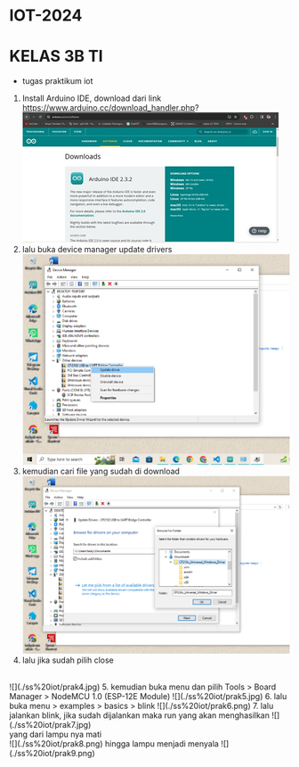 # IOT-2024
# KELAS 3B TI

- tugas praktikum iot
1. Install Arduino IDE, download dari link https://www.arduino.cc/download_handler.php?
![](./ss%20iot/prak1.jpg)
2. lalu buka device manager update drivers
![](./ss%20iot/prak2.png)
3. kemudian cari file yang sudah di download
![](./ss%20iot/prak3.png)
4. lalu jika sudah pilih close
<br>
![](./ss%20iot/prak4.jpg)
5. kemudian buka menu dan pilih Tools > Board Manager > NodeMCU 1.0 (ESP-12E Module)
![](./ss%20iot/prak5.jpg)
6. lalu buka menu > examples > basics > blink
![](./ss%20iot/prak6.png) 
7. lalu jalankan blink, jika sudah dijalankan maka run yang akan menghasilkan
![](./ss%20iot/prak7.jpg)
<br>
    yang dari lampu nya mati 
    <br>
 ![](./ss%20iot/prak8.png)
    hingga lampu menjadi menyala
 ![](./ss%20iot/prak9.png)
